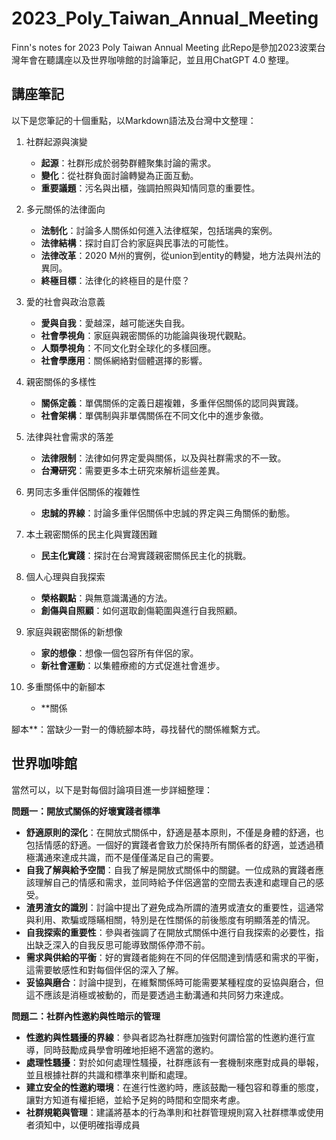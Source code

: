 # 2023_Poly_Taiwan_Annual_Meeting
Finn's notes for 2023 Poly Taiwan Annual Meeting 
此Repo是參加2023波栗台灣年會在聽講座以及世界咖啡館的討論筆記，並且用ChatGPT 4.0 整理。

## 講座筆記

以下是您筆記的十個重點，以Markdown語法及台灣中文整理：

1. 社群起源與演變
   - **起源**：社群形成於弱勢群體聚集討論的需求。
   - **變化**：從社群負面討論轉變為正面互動。
   - **重要議題**：污名與出櫃，強調拍照與知情同意的重要性。

2. 多元關係的法律面向
   - **法制化**：討論多人關係如何進入法律框架，包括瑞典的案例。
   - **法律結構**：探討自訂合約家庭與民事法的可能性。
   - **法律改革**：2020 M州的實例，從union到entity的轉變，地方法與州法的異同。
   - **終極目標**：法律化的終極目的是什麼？

3. 愛的社會與政治意義
   - **愛與自我**：愛越深，越可能迷失自我。
   - **社會學視角**：家庭與親密關係的功能論與後現代觀點。
   - **人類學視角**：不同文化對全球化的多樣回應。
   - **社會學應用**：關係網絡對個體選擇的影響。

4. 親密關係的多樣性
   - **關係定義**：單偶關係的定義日趨複雜，多重伴侶關係的認同與實踐。
   - **社會架構**：單偶制與非單偶關係在不同文化中的進步象徵。

5. 法律與社會需求的落差
   - **法律限制**：法律如何界定愛與關係，以及與社群需求的不一致。
   - **台灣研究**：需要更多本土研究來解析這些差異。

6. 男同志多重伴侶關係的複雜性
   - **忠誠的界線**：討論多重伴侶關係中忠誠的界定與三角關係的動態。

7. 本土親密關係的民主化與實踐困難
   - **民主化實踐**：探討在台灣實踐親密關係民主化的挑戰。

8. 個人心理與自我探索
   - **榮格觀點**：與無意識溝通的方法。
   - **創傷與自照顧**：如何選取創傷範圍與進行自我照顧。

9. 家庭與親密關係的新想像
   - **家的想像**：想像一個包容所有伴侶的家。
   - **新社會運動**：以集體療癒的方式促進社會進步。

10. 多重關係中的新腳本
    - **關係

腳本**：當缺少一對一的傳統腳本時，尋找替代的關係維繫方式。

## 世界咖啡館

當然可以，以下是對每個討論項目進一步詳細整理：

**問題一：開放式關係的好壞實踐者標準**
- **舒適原則的深化**：在開放式關係中，舒適是基本原則，不僅是身體的舒適，也包括情感的舒適。一個好的實踐者會致力於保持所有關係者的舒適，並透過積極溝通來達成共識，而不是僅僅滿足自己的需要。
- **自我了解與給予空間**：自我了解是開放式關係中的關鍵。一位成熟的實踐者應該理解自己的情感和需求，並同時給予伴侶適當的空間去表達和處理自己的感受。
- **渣男渣女的識別**：討論中提出了避免成為所謂的渣男或渣女的重要性，這通常與利用、欺騙或隱瞞相關，特別是在性關係的前後態度有明顯落差的情況。
- **自我探索的重要性**：參與者強調了在開放式關係中進行自我探索的必要性，指出缺乏深入的自我反思可能導致關係停滯不前。
- **需求與供給的平衡**：好的實踐者能夠在不同的伴侶間達到情感和需求的平衡，這需要敏感性和對每個伴侶的深入了解。
- **妥協與磨合**：討論中提到，在維繫關係時可能需要某種程度的妥協與磨合，但這不應該是消極或被動的，而是要透過主動溝通和共同努力來達成。

**問題二：社群內性邀約與性暗示的管理**
- **性邀約與性騷擾的界線**：參與者認為社群應加強對何謂恰當的性邀約進行宣導，同時鼓勵成員學會明確地拒絕不適當的邀約。
- **處理性騷擾**：對於如何處理性騷擾，社群應該有一套機制來應對成員的舉報，並且根據社群的共識和標準來判斷和處理。
- **建立安全的性邀約環境**：在進行性邀約時，應該鼓勵一種包容和尊重的態度，讓對方知道有權拒絕，並給予足夠的時間和空間來考慮。
- **社群規範與管理**：建議將基本的行為準則和社群管理規則寫入社群標準或使用者須知中，以便明確指導成員


